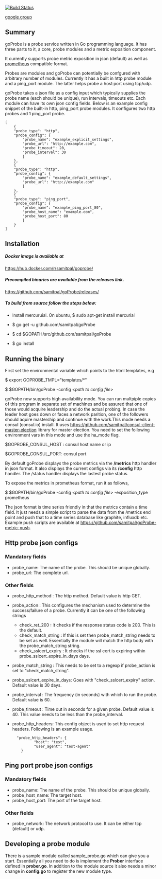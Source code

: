 [![Build Status](https://travis-ci.org/samitpal/goProbe.svg?branch=master)](https://travis-ci.org/samipal/goProbe)

[google group](https://groups.google.com/forum/#!forum/goprobe)

Summary
------------------
goProbe is a probe service written in Go programming language. It has three parts to it, a core, probe modules and a metric exposition component. 

It currently supports probe metric exposition in json (default) as well as [prometheus](http://prometheus.io) compatible format. 

Probes are modules and goProbe can potentially be confgured with arbitrary number of modules. Currently it has a built in http probe module and a ping_port module. The latter helps probe a host:port using tcp/udp.

goProbe takes a json file as a config input which typically supplies the probe name (each should be unique), run intervals, timeouts etc. Each module can have its own json config fields. Below is an example config snippet of the built-in http, ping_port probe modules. It configures two http probes and 1 ping_port probe.

    [
        {
        "probe_type": "http",
        "probe_config": {
            "probe_name": "example_explicit_settings",
            "probe_url": "http://example.com",
            "probe_timeout": 20,
            "probe_interval": 30
            }
        },
        {
        "probe_type": "http",
        "probe_config": {
            "probe_name": "example_default_settings",
            "probe_url": "http://example.com"
            }
        },
        {
        "probe_type": "ping_port",
        "probe_config": {
            "probe_name": "example_ping_port_80",
            "probe_host_name": "example.com",
            "probe_host_port": 80
            }
        }
    ]  


Installation
-------------------
##### Docker image is available at
 https://hub.docker.com/r/samitpal/goprobe/

##### Precompiled binaries are available from the releases link.
https://github.com/samitpal/goProbe/releases/

##### To build from source follow the steps below: 

* Install mercuruial. On ubuntu,
$ sudo apt-get install mercurial

* $ go get -u github.com/samitpal/goProbe

* $ cd $GOPATH/src/github.com/samitpal/goProbe

* $ go install

Running the binary
-------------------

First set the environmental variable which points to the html templates, e.g

$ export GOPROBE_TMPL="templates/*" 

$ $GOPATH/bin/goProbe -config <*path to config file*>

goProbe now supports high availability mode. You can run multpiple copies of this program in separate set of machines and be assured that one of those would acquire leadership and do the actual probing. In case the leader host goes down or faces a network parition, one of the followers should aquire mastership and continue with the work.This mode needs a consul (consul.io) install. It uses https://github.com/samitpal/consul-client-master-election library for master election. You need to set the following environment vars in this mode and use the ha_mode flag.

$GOPROBE_CONSUL_HOST : consul host name or ip

$GOPROBE_CONSUL_PORT:  consul port 

By default goProbe displays the probe metrics via the **/metrics** http handler in json format. It also displays the current configs via its **/config** http handler. The /status handler displays the lastest probe status.

To expose the metrics in prometheus format, run it as follows,

$ $GOPATH/bin/goProbe -config <*path to config file*> -exposition_type prometheus

The json format is time series friendly in that the metrics contain a time field. It just needs a simple script to parse the data from the /metrics end point and push that to a time series database like graphite, influxdb etc. Example push scripts are available at https://github.com/samitpal/goProbe-metric-push.

Http probe json configs
-------------------

### Mandatory fields 
* probe_name: The name of the probe. This should be unique globally.
* probe_url: The complete url.

### Other fields

* probe\_http_method : The http method. Default value is http GET.
* probe\_action : This configures the mechanism used to determine the  success/failure of a probe. Currently it can be one of the following strings
    * check\_ret\_200 : It checks if the response status code is 200. This is the default.
    * check\_match\_string : If this is set then probe\_match\_string needs to be set as well. Essentially the module will match the http body with the probe\_match\_string string.
    * check\_sslcert\_expiry : It checks if the ssl cert is expiring within probe\_sslcert\_expire\_in\_days days.
* probe\_match\_string : This needs to be set to a regexp if probe_action is set to "check\_match\_string". 
* probe\_sslcert\_expire\_in_days: Goes with "check\_sslcert\_expiry" action. Default value is 30 days.
* probe\_interval : The frequency (in seconds) with which to run the probe. Default value is 60.
* probe\_timeout : Time out in seconds for a given probe. Default value is 40. This value needs to be less than the probe\_interval.
* probe\_http\_headers: This config object is used to set http request headers. Following is an example usage.

        "probe_http_headers": {
                "host": "test",
                "user_agent": "test-agent"
          }

Ping port probe json configs
-------------------

### Mandatory fields 
* probe\_name: The name of the probe. This should be unique globally.
* probe\_host_name: The target host.
* probe\_host\_port: The port of the target host.

### Other fields

* probe\_network: The network protocol to use. It can be either tcp (default) or udp.

Developing a probe module
------------------
There is a sample module called sample_probe.go which can give you a start. Essentially all you need to do is implement the **Prober** interface defined in **prober.go**. In addition to the module source it also needs a minor change in **config.go** to register the new module type.